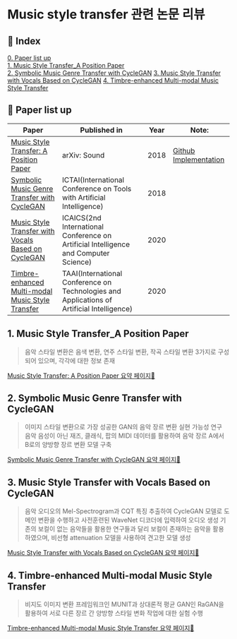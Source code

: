 # Music style transfer 관련 논문 리뷰

## 📌 Index
[0. Paper list up](##-📃-Paper-list-up)  
[1. Music Style Transfer_A Position Paper](##-1.-Music-Style-Transfer_A-Position-Paper)  
[2. Symbolic Music Genre Transfer with CycleGAN](##-2.-Symbolic-Music-Genre-Transfer-with-CycleGAN) 
[3. Music Style Transfer with Vocals Based on CycleGAN](##-3.-Music-Style-Transfer-with-Vocals-Based-on-CycleGAN) 
[4. Timbre-enhanced Multi-modal Music Style Transfer](##-4.-Timbre-enhanced-Multi-modal-Music-Style-Transfer)  

  
  
  
## 📃 Paper list up
|Paper|Published in|Year|Note:|
|------|---|:--:|---|
|[Music Style Transfer: A Position Paper](https://arxiv.org/pdf/1803.06841.pdf)|arXiv: Sound|2018|[Github Implementation](https://github.com/ChienYuLu/Play-As-You-Like-Timbre-Enhanced-Multi-modal-Music-Style-Transfer)|
|[Symbolic Music Genre Transfer with CycleGAN](https://arxiv.org/pdf/1809.07575.pdf)|ICTAI(International Conference on Tools with Artificial Intelligence)|2018||
|[Music Style Transfer with Vocals Based on CycleGAN](https://iopscience.iop.org/article/10.1088/1742-6596/1631/1/012039)|ICAICS(2nd International Conference on Artificial Intelligence and Computer Science)|2020||
|[Timbre-enhanced Multi-modal Music Style Transfer](https://arxiv.org/pdf/1811.12214.pdf)|TAAI(International Conference on Technologies and Applications of Artificial Intelligence)|2020||

  
  
  
## 1. Music Style Transfer_A Position Paper
> 음악 스타일 변환은 음색 변환, 연주 스타일 변환, 작곡 스타일 변환 3가지로 구성되어 있으며, 각각에 대한 정보 존재  

[Music Style Transfer: A Position Paper 요약 페이지🔎](https://github.com/Hyeji-Jo/Papers-related-to-the-Music-Style-Transfer/blob/1bc603061cc66a20fc3a4fd0d7310215c4aaa5e6/Music%20Style%20Transfer%3A%20A%20Position%20Paper_Summary)
  

## 2. Symbolic Music Genre Transfer with CycleGAN
> 이미지 스타일 변환으로 가장 성공한 GAN의 음악 장르 변환 실현 가능성 연구  
> 음악 음성이 아닌 재즈, 클래식, 팝의 MIDI 데이터를 활용하여 음악 장르 A에서 B로의 양방향 장르 변환 모델 구축

[Symbolic Music Genre Transfer with CycleGAN 요약 페이지🔎](https://github.com/Hyeji-Jo/Papers-related-to-the-Music-Style-Transfer/blob/f9ffe3261d57d46ed2893f71b4b68212b8685284/Symbolic%20Music%20Genre%20Transfer%20with%20CycleGAN_Summary)  


## 3. Music Style Transfer with Vocals Based on CycleGAN
> 음악 오디오의 Mel-Spectrogram과 CQT 특징 추출하여 CycleGAN 모델로 도메인 변환을 수행하고 사전훈련된 WaveNet 디코더에 입력하여 오디오 생성
> 기존의 보컬이 없는 음악들을 활용한 연구들과 달리 보컬이 존재하는 음악을 활용하였으며, 비선형 attenuation 모델을 사용하여 견고한 모델 생성

[Music Style Transfer with Vocals Based on CycleGAN 요약 페이지🔎](https://github.com/Hyeji-Jo/Papers-related-to-the-Music-Style-Transfer/blob/5c5ae3b3b154b45dafc926e3e59c6d3b6346038c/Music%20Style%20Transfer%20with%20Vocals%20Based%20on%20CycleGAN_Summary)   

  
## 4. Timbre-enhanced Multi-modal Music Style Transfer
> 비지도 이미지 변환 프레임워크인 MUNIT과 상대론적 평균 GAN인 RaGAN을 활용하여 서로 다른 장르 간 양방향 스타일 변화 작업에 대한 실험 수행  

[Timbre-enhanced Multi-modal Music Style Transfer 요약 페이지🔎](https://github.com/Hyeji-Jo/arreglo_paper_search/blob/main/Play%20as%20You%20Like%3A%20Timbre-Enhanced%20Multi-Modal%20Music%20Style%20Transfer_%20Summary)  
